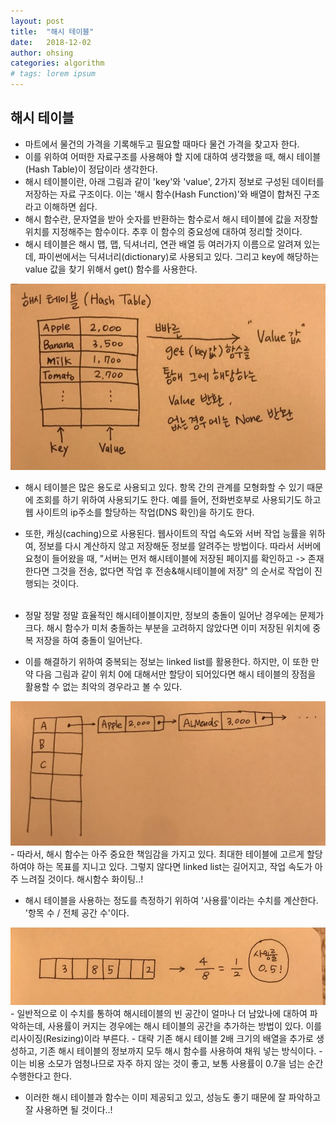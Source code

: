 ```yaml
---
layout: post
title:  "해시 테이블"
date:   2018-12-02
author: ohsing
categories: algorithm
# tags: lorem ipsum
---
```


## 해시 테이블
- 마트에서 물건의 가격을 기록해두고 필요할 때마다 물건 가격을 찾고자 한다.
- 이를 위하여 어떠한 자료구조를 사용해야 할 지에 대하여 생각했을 때, 해시 테이블(Hash Table)이 정답이라 생각한다.
- 해시 테이블이란, 아래 그림과 같이 'key'와 'value', 2가지 정보로 구성된 데이터를 저장하는 자료 구조이다. 이는 '해시 함수(Hash Function)'와 배열이 합쳐진 구조라고 이해하면 쉽다.
- 해시 함수란, 문자열을 받아 숫자를 반환하는 함수로서 해시 테이블에 값을 저장할 위치를 지정해주는 함수이다. 추후 이 함수의 중요성에 대하여 정리할 것이다.
- 해시 테이블은 해시 맵, 맵, 딕셔너리, 연관 배열 등 여러가지 이름으로 알려져 있는데, 파이썬에서는 딕셔너리(dictionary)로 사용되고 있다. 그리고 key에 해당하는 value 값을 찾기 위해서 get() 함수를 사용한다.

<img src="/assets/images/al_post/hash_1.jpeg" title="hash_table_1">

<br>

- 해시 테이블은 많은 용도로 사용되고 있다. 항목 간의 관계를 모형화할 수 있기 때문에 조회를 하기 위하여 사용되기도 한다. 예를 들어, 전화번호부로 사용되기도 하고 웹 사이트의 ip주소를 할당하는 작업(DNS 확인)을 하기도 한다.
- 또한, 캐싱(caching)으로 사용된다. 웹사이트의 작업 속도와 서버 작업 능률을 위하여, 정보를 다시 계산하지 않고 저장해둔 정보를 알려주는 방법이다. 따라서 서버에 요청이 들어왔을 때, "서버는 먼저 해시테이블에 저장된 페이지를 확인하고 -> 존재한다면 그것을 전송, 없다면 작업 후 전송&해시테이블에 저장" 의 순서로 작업이 진행되는 것이다.
<br><br>

- 정말 정말 정말 효율적인 해시테이블이지만, 정보의 충돌이 일어난 경우에는 문제가 크다. 해시 함수가 미처 충돌하는 부분을 고려하지 않았다면 이미 저장된 위치에 중복 저장을 하여 충돌이 일어난다.
- 이를 해결하기 위하여 중복되는 정보는 linked list를 활용한다. 하지만, 이 또한 만약 다음 그림과 같이 위치 0에 대해서만 할당이 되어있다면 해시 테이블의 장점을 활용할 수 없는 최악의 경우라고 볼 수 있다.

<img src="/assets/images/al_post/hash_2.png" title="hash_table_2">
- 따라서, 해시 함수는 아주 중요한 책임감을 가지고 있다. 최대한 테이블에 고르게 할당하여야 하는 목표를 지니고 있다. 그렇지 않다면 linked list는 길어지고, 작업 속도가 아주 느려질 것이다. 해시함수 화이팅..!

<br>

- 해시 테이블을 사용하는 정도를 측정하기 위하여 '사용률'이라는 수치를 계산한다. '항목 수 / 전체 공간 수'이다. 
<img src="/assets/images/al_post/hash_3.jpeg" title="hash_table_3">
<br>
- 일반적으로 이 수치를 통하여 해시테이블의 빈 공간이 얼마나 더 남았나에 대하여 파악하는데, 사용률이 커지는 경우에는 해시 테이블의 공간을 추가하는 방법이 있다. 이를 리사이징(Resizing)이라 부른다.
- 대략 기존 해시 테이블 2배 크기의 배열을 추가로 생성하고, 기존 해시 테이블의 정보까지 모두 해시 함수를 사용하여 채워 넣는 방식이다.
- 이는 비용 소모가 엄청나므로 자주 하지 않는 것이 좋고, 보통 사용률이 0.7을 넘는 순간 수행한다고 한다.

- 이러한 해시 테이블과 함수는 이미 제공되고 있고, 성능도 좋기 때문에 잘 파악하고 잘 사용하면 될 것이다..!









